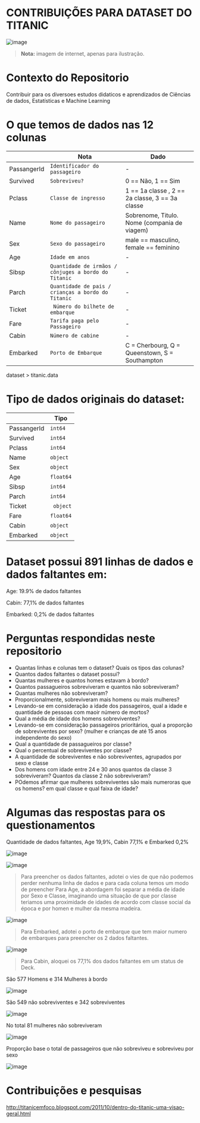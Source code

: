 # CONTRIBUIÇÕES PARA DATASET DO TITANIC
![image](https://user-images.githubusercontent.com/95967979/145679664-9df8157d-9b92-44c4-9a32-9b8ece15f7e8.png)
> **Nota:** imagem de internet, apenas para ilustração.
 
# **Contexto do Repositorio**

Contribuir para os diversoes estudos didaticos e aprendizados de Ciências de dados, Estatísticas e Machine Learning


# **O que temos de dados nas 12 colunas**
|                |Nota                         |Dado                        |
|----------------|-------------------------------|-----------------------------|
|PassangerId|`Identificador do passageiro`            |-            |
|Survived          |`Sobreviveu?`            |0 == Não, 1 == Sim            |
|Pclass          |`Classe de ingresso`|1 == 1a classe , 2 == 2a classe, 3 == 3a classe|
|Name         |`Nome do passageiro`|Sobrenome, Titulo. Nome (compania de viagem)|
|Sex          |`Sexo do passageiro`|male == masculino, female == feminino|
|Age          |`Idade em anos`|-|
|Sibsp          |`Quantidade de irmãos / cônjuges a bordo do Titanic`|-|
|Parch          |`Quantidade de pais / crianças a bordo do Titanic`|-|
|Ticket          |` Número do bilhete de embarque`|-|
|Fare          |`Tarifa paga pelo Passageiro`|-|
|Cabin          |`Número de cabine`|-|
|Embarked          |`Porto de Embarque`|C = Cherbourg, Q = Queenstown, S = Southampton|
dataset > titanic.data


# **Tipo de dados originais do dataset:**
|                |Tipo                         |
|----------------|-------------------------------|
|PassangerId|`int64`            |
|Survived          |`int64`            |
|Pclass          |`int64`|
|Name          |`object`|
|Sex          |`object`|
|Age          |`float64`|
|Sibsp          |`int64`|
|Parch          |`int64`|
|Ticket          |` object`|
|Fare          |`float64`|
|Cabin          |`object`|
|Embarked          |`object`|


# **Dataset possui 891 linhas de dados e dados faltantes em:**

Age: 19.9% de dados faltantes

Cabin: 77,1% de dados faltantes

Embarked: 0,2% de dados faltantes

# **Perguntas respondidas neste repositorio**

- Quantas linhas e colunas tem o dataset? Quais os tipos das colunas?
- Quantos dados faltantes o dataset possui?
- Quantas mulheres e quantos homes estavam à bordo?
- Quantos passagueiros sobreviveram e quantos não sobreviveram?
- Quantas mulheres não sobreviveram?
- Proporcionalmente, sobreviveram mais homens ou mais mulheres?
- Levando-se em consideração a idade dos passageiros, qual a idade e quantidade de pessoas com maoir número de mortos?
- Qual a média de idade dos homens sobreviventes?
- Levando-se em consideração passageiros prioritários, qual a proporção de sobreviventes por sexo? (mulher e crianças de até 15 anos independente do sexo)
- Qual a quantidade de passagueiros por classe?
- Qual o percentual de sobreviventes por classe?
- A quantidade de sobreviventes e não sobreviventes, agrupados por sexo e classe
- Dos homens com idade entre 24 e 30 anos quantos da classe 3 sobreviveram? Quantos da classe 2 não sobreviveram?
- POdemos afirmar que mulheres sobreviventes são mais numeroras que os homens? em qual classe e qual faixa de idade?

# **Algumas das respostas para os questionamentos**

Quantidade de dados faltantes, Age 19,9%, Cabin 77,1% e Embarked 0,2%

![image](https://user-images.githubusercontent.com/95967979/145681962-74e6108e-700c-4cba-82ec-4f991de6e07a.png)

![image](https://user-images.githubusercontent.com/95967979/145681964-c75302db-b8e0-415c-90ad-426b825863be.png)

> Para preencher os dados faltantes, adotei o vies de que não podemos perder nenhuma linha de dados e para cada coluna temos um modo de preencher
> Para Age, a abordagem foi separar a média de idade por Sexo e Classe, imaginando uma situação de que por classe teriamos uma proximidade de idades de acordo com classe social da época e por homen e mulher da mesma madeira.

![image](https://user-images.githubusercontent.com/95967979/145682312-6a6bb6fe-7baa-4d4b-9b0e-5e65732f6aa7.png)


> Para Embarked, adotei o porto de embarque que tem maior numero de embarques para preencher os 2 dados faltantes.

![image](https://user-images.githubusercontent.com/95967979/145682327-37efc046-821f-411c-8266-f3a94345eaee.png)


> Para Cabin, aloquei os 77,1% dos dados faltantes em um status de Deck.

São 577 Homens e 314 Mulheres à bordo

![image](https://user-images.githubusercontent.com/95967979/145682363-c9cd0490-01c1-47fd-b030-97271baaed9a.png)

São 549 não sobreviventes e 342 sobreviventes

![image](https://user-images.githubusercontent.com/95967979/145682409-540ee9bb-0b50-434a-913f-93e9146ef17e.png)

No total 81 mulheres não sobreviveram

![image](https://user-images.githubusercontent.com/95967979/145682434-cea293bb-90e5-4e6a-8d8d-aed420c3704d.png)

Proporção base o total de passageiros que não sobreviveu e sobreviveu por sexo

![image](https://user-images.githubusercontent.com/95967979/145682452-7188ecbc-002a-4d5b-ac59-25e9667788c1.png)



# **Contribuições e pesquisas**

http://titanicemfoco.blogspot.com/2011/10/dentro-do-titanic-uma-visao-geral.html
